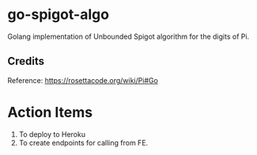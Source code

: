 # go-spigot-algo
Golang implementation of Unbounded Spigot algorithm for the digits of Pi.



## Credits
Reference: https://rosettacode.org/wiki/Pi#Go

# Action Items
1. To deploy to Heroku
2. To create endpoints for calling from FE.